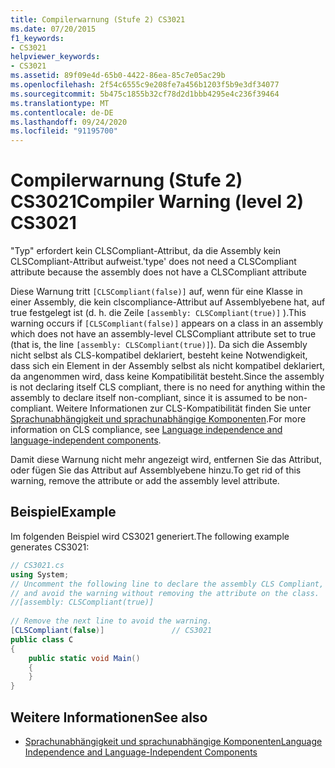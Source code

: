 ```yaml
---
title: Compilerwarnung (Stufe 2) CS3021
ms.date: 07/20/2015
f1_keywords:
- CS3021
helpviewer_keywords:
- CS3021
ms.assetid: 89f09e4d-65b0-4422-86ea-85c7e05ac29b
ms.openlocfilehash: 2f54c6555c9e208fe7a456b1203f5b9e3df34077
ms.sourcegitcommit: 5b475c1855b32cf78d2d1bbb4295e4c236f39464
ms.translationtype: MT
ms.contentlocale: de-DE
ms.lasthandoff: 09/24/2020
ms.locfileid: "91195700"
---
```

# <a name="compiler-warning-level-2-cs3021"></a><span data-ttu-id="e6bdd-102">Compilerwarnung (Stufe 2) CS3021</span><span class="sxs-lookup"><span data-stu-id="e6bdd-102">Compiler Warning (level 2) CS3021</span></span>

<span data-ttu-id="e6bdd-103">"Typ" erfordert kein CLSCompliant-Attribut, da die Assembly kein CLSCompliant-Attribut aufweist.</span><span class="sxs-lookup"><span data-stu-id="e6bdd-103">'type' does not need a CLSCompliant attribute because the assembly does not have a CLSCompliant attribute</span></span>  
  
 <span data-ttu-id="e6bdd-104">Diese Warnung tritt `[CLSCompliant(false)]` auf, wenn für eine Klasse in einer Assembly, die kein clscompliance-Attribut auf Assemblyebene hat, auf true festgelegt ist (d. h. die Zeile `[assembly: CLSCompliant(true)]` ).</span><span class="sxs-lookup"><span data-stu-id="e6bdd-104">This warning occurs if `[CLSCompliant(false)]` appears on a class in an assembly which does not have an assembly-level CLSCompliant attribute set to true (that is, the line `[assembly: CLSCompliant(true)]`).</span></span> <span data-ttu-id="e6bdd-105">Da sich die Assembly nicht selbst als CLS-kompatibel deklariert, besteht keine Notwendigkeit, dass sich ein Element in der Assembly selbst als nicht kompatibel deklariert, da angenommen wird, dass keine Kompatibilität besteht.</span><span class="sxs-lookup"><span data-stu-id="e6bdd-105">Since the assembly is not declaring itself CLS compliant, there is no need for anything within the assembly to declare itself non-compliant, since it is assumed to be non-compliant.</span></span> <span data-ttu-id="e6bdd-106">Weitere Informationen zur CLS-Kompatibilität finden Sie unter [Sprachunabhängigkeit und sprachunabhängige Komponenten](../../standard/language-independence.md).</span><span class="sxs-lookup"><span data-stu-id="e6bdd-106">For more information on CLS compliance, see [Language independence and language-independent components](../../standard/language-independence.md).</span></span>
  
 <span data-ttu-id="e6bdd-107">Damit diese Warnung nicht mehr angezeigt wird, entfernen Sie das Attribut, oder fügen Sie das Attribut auf Assemblyebene hinzu.</span><span class="sxs-lookup"><span data-stu-id="e6bdd-107">To get rid of this warning, remove the attribute or add the assembly level attribute.</span></span>  
  
## <a name="example"></a><span data-ttu-id="e6bdd-108">Beispiel</span><span class="sxs-lookup"><span data-stu-id="e6bdd-108">Example</span></span>  

 <span data-ttu-id="e6bdd-109">Im folgenden Beispiel wird CS3021 generiert.</span><span class="sxs-lookup"><span data-stu-id="e6bdd-109">The following example generates CS3021:</span></span>  
  
```csharp  
// CS3021.cs  
using System;  
// Uncomment the following line to declare the assembly CLS Compliant,  
// and avoid the warning without removing the attribute on the class.  
//[assembly: CLSCompliant(true)]  
  
// Remove the next line to avoid the warning.  
[CLSCompliant(false)]               // CS3021  
public class C  
{  
    public static void Main()  
    {  
    }  
}  
```  
  
## <a name="see-also"></a><span data-ttu-id="e6bdd-110">Weitere Informationen</span><span class="sxs-lookup"><span data-stu-id="e6bdd-110">See also</span></span>

- [<span data-ttu-id="e6bdd-111">Sprachunabhängigkeit und sprachunabhängige Komponenten</span><span class="sxs-lookup"><span data-stu-id="e6bdd-111">Language Independence and Language-Independent Components</span></span>](../../standard/language-independence-and-language-independent-components.md)
